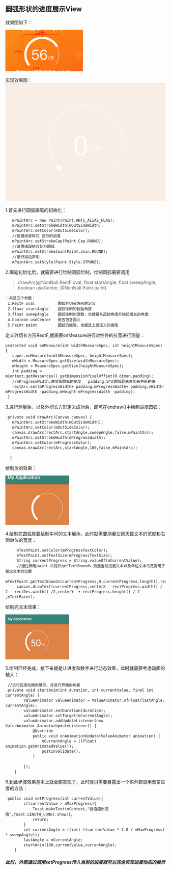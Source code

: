 ## 圆弧形状的进度展示View
效果图如下：

![avatar](img/image_progress.png)

实现效果图：
![result](https://github.com/zhangzhen92/CircleProgress/blob/master/img/img_result.gif)


1.首先进行圆弧画笔的初始化：

```
   mPaintArc = new Paint(Paint.ANTI_ALIAS_FLAG);
   mPaintArc.setStrokeWidth(mOutSideWidth);
   mPaintArc.setColor(mOutSideColor);
   //设置线冒样式 圆形的弧度
   mPaintArc.setStrokeCap(Paint.Cap.ROUND);
   //设置线段结合处为圆弧
   mPaintArc.setStrokeJoin(Paint.Join.ROUND);
   //进行描边声明
   mPaintArc.setStyle(Paint.Style.STROKE);
```

 2.画笔初始化后，就需要进行绘制圆弧绘制，绘制圆弧需要调用

> drawArc(@NonNull RectF oval, float startAngle, float sweepAngle, boolean useCenter, @NonNull Paint paint)
```
一共是五个参数：
 1.RectF oval          圆弧外切长方形的定义
 2.float startAngle    圆弧绘制的起始角度 
 3.float sweepAngle    圆弧绘制的度数，也就是从起始角度开始起增长的角度
 4.boolean useCenter   是否包含圆心
 5.Paint paint         圆弧的画笔，也就是上面定义的画笔
```
定义外切长方形RectF,就需要onMeasure进行对控件的长宽进行测量：
```
protected void onMeasure(int widthMeasureSpec, int heightMeasureSpec) {
   super.onMeasure(widthMeasureSpec, heightMeasureSpec);
   mWidth = MeasureSpec.getSize(widthMeasureSpec);
   mHeight = MeasureSpec.getSize(heightMeasureSpec);
   int padding = mContext.getResources().getDimensionPixelOffset(R.dimen.padding);
   //mProgressWidth:进度条圆弧的宽度   padding:定义圆弧距离外切长方形的值  
   rectArc.set(mProgressWidth+ padding,mProgressWidth+ padding,mWidth-mProgressWidth -padding,mHeight-mProgressWidth -padding);
 }   
```
3.进行测量后，以及外切长方形定义成功后，即可在ondraw()中绘制进度圆弧：
```
 private void drawArc(Canvas canvas) {
   mPaintArc.setStrokeWidth(mOutSideWidth);
   mPaintArc.setColor(mOutSideColor);
   canvas.drawArc(rectArc,startAngle,sweepAngle,false,mPaintArc);
   mPaintArc.setStrokeWidth(mProgressWidth);
   mPaintArc.setColor(mProgressColor);
   canvas.drawArc(rectArc,startAngle,100,false,mPaintArc);

  }
```
绘制后的效果：

<img src="img/img_arc.png" width="200" height="155">

4.绘制完圆弧就要绘制中间的文本展示，此时就需要测量左侧天数文本的宽度和右侧单位的宽度：
```
     mTextPaint.setColor(mProgressTextColor);
     mTextPaint.setTextSize(mProgressTextSize);
     String currentProgress = String.valueOf(mCurrentValue);
     //通过画笔paint 中提供getTextBounds 测量当前进度文本以及单位文本的宽高用于锁定文本的位置
     mTextPaint.getTextBounds(currentProgress,0,currentProgress.length(),rectProgress);
     canvas.drawText(currentProgress,centerX - rectProgress.width() / 2 - rectDes.width() /2,centerY  + rectProgress.height() / 2 ,mTextPaint);
```
绘制完文本效果：

<img src="img/img_content.png" width="200">

5.绘制已经完成，接下来就是让进度和数字进行动态效果，此时就需要考虑动画的植入：
```
 //进行弧度动画的展示，并进行界面的刷新
 private void startAnim(int duration, int currentValue, final int currentAngle) {
        ValueAnimator valueAnimator = ValueAnimator.ofFloat(lastAngle, currentAngle);
        valueAnimator.setDuration(duration);
        valueAnimator.setTarget(mCurrentAngle);
        valueAnimator.addUpdateListener(new ValueAnimator.AnimatorUpdateListener() {
            @Override
            public void onAnimationUpdate(ValueAnimator animation) {
                mCurrentAngle = ((float) animation.getAnimatedValue());
                postInvalidate();
            }

        });
    }
```
6.到此步骤效果基本上就全部实现了，此时就只需要暴露出一个供外部调用改变进度的方法：
```
 public void setProgress(int currentValue){
        if(currentValue > mMaxProgress){
            Toast.makeText(mContext,"数值超出范围",Toast.LENGTH_LONG).show();
            return;
        }
        int currentAngle = ((int) ((currentValue * 1.0 / mMaxProgress) * sweepAngle));
        lastAngle = mCurrentAngle;
        startAnim(100,currentValue,currentAngle);
    }
```
##### 此时，外部通过调用setProgress传入当前的进度就可以完全实现进度动态的展示











